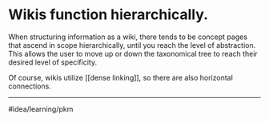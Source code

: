 # Wikis function hierarchically. 
When structuring information as a wiki, there tends to be concept pages that ascend in scope hierarchically, until you reach the level of abstraction. This allows the user to move up or down the taxonomical tree to reach their desired level of specificity. 

Of course, wikis utilize [[dense linking]], so there are also horizontal connections.

---
#idea/learning/pkm 